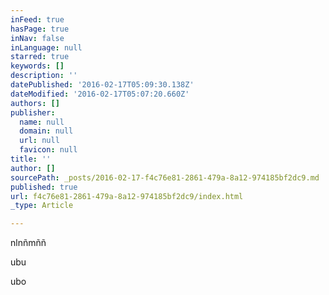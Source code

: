```yaml
---
inFeed: true
hasPage: true
inNav: false
inLanguage: null
starred: true
keywords: []
description: ''
datePublished: '2016-02-17T05:09:30.138Z'
dateModified: '2016-02-17T05:07:20.660Z'
authors: []
publisher:
  name: null
  domain: null
  url: null
  favicon: null
title: ''
author: []
sourcePath: _posts/2016-02-17-f4c76e81-2861-479a-8a12-974185bf2dc9.md
published: true
url: f4c76e81-2861-479a-8a12-974185bf2dc9/index.html
_type: Article

---
```

nlnñmññ

ubu

ubo